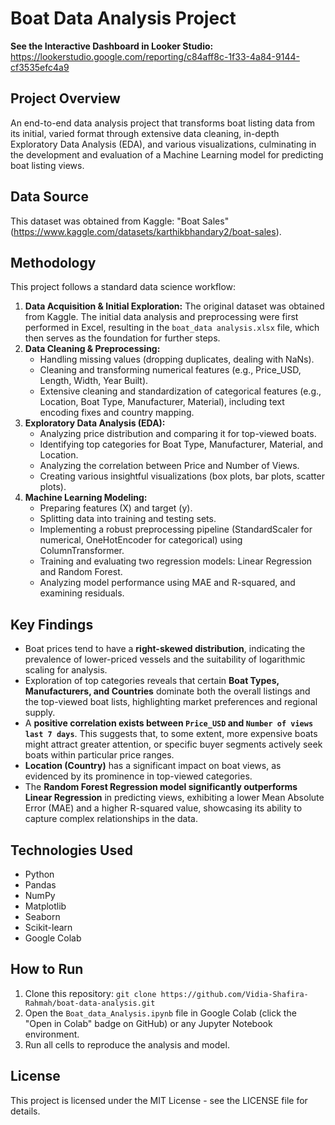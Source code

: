 # Boat Data Analysis Project

**See the Interactive Dashboard in Looker Studio:**
https://lookerstudio.google.com/reporting/c84aff8c-1f33-4a84-9144-cf3535efc4a9

## Project Overview
An end-to-end data analysis project that transforms boat listing data from its initial, varied format through extensive data cleaning, in-depth Exploratory Data Analysis (EDA), and various visualizations, culminating in the development and evaluation of a Machine Learning model for predicting boat listing views.

## Data Source
This dataset was obtained from Kaggle: "Boat Sales"
(https://www.kaggle.com/datasets/karthikbhandary2/boat-sales).

## Methodology
This project follows a standard data science workflow:
1.  **Data Acquisition & Initial Exploration:** The original dataset was obtained from Kaggle. The initial data analysis and preprocessing were first performed in Excel, resulting in the `boat_data analysis.xlsx` file, which then serves as the foundation for further steps.
2.  **Data Cleaning & Preprocessing:**
    * Handling missing values (dropping duplicates, dealing with NaNs).
    * Cleaning and transforming numerical features (e.g., Price_USD, Length, Width, Year Built).
    * Extensive cleaning and standardization of categorical features (e.g., Location, Boat Type, Manufacturer, Material), including text encoding fixes and country mapping.
3.  **Exploratory Data Analysis (EDA):**
    * Analyzing price distribution and comparing it for top-viewed boats.
    * Identifying top categories for Boat Type, Manufacturer, Material, and Location.
    * Analyzing the correlation between Price and Number of Views.
    * Creating various insightful visualizations (box plots, bar plots, scatter plots).
4.  **Machine Learning Modeling:**
    * Preparing features (X) and target (y).
    * Splitting data into training and testing sets.
    * Implementing a robust preprocessing pipeline (StandardScaler for numerical, OneHotEncoder for categorical) using ColumnTransformer.
    * Training and evaluating two regression models: Linear Regression and Random Forest.
    * Analyzing model performance using MAE and R-squared, and examining residuals.

## Key Findings
* Boat prices tend to have a **right-skewed distribution**, indicating the prevalence of lower-priced vessels and the suitability of logarithmic scaling for analysis.
* Exploration of top categories reveals that certain **Boat Types, Manufacturers, and Countries** dominate both the overall listings and the top-viewed boat lists, highlighting market preferences and regional supply.
* A **positive correlation exists between `Price_USD` and `Number of views last 7 days`**. This suggests that, to some extent, more expensive boats might attract greater attention, or specific buyer segments actively seek boats within particular price ranges.
* **Location (Country)** has a significant impact on boat views, as evidenced by its prominence in top-viewed categories.
* The **Random Forest Regression model significantly outperforms Linear Regression** in predicting views, exhibiting a lower Mean Absolute Error (MAE) and a higher R-squared value, showcasing its ability to capture complex relationships in the data.

## Technologies Used
* Python
* Pandas
* NumPy
* Matplotlib
* Seaborn
* Scikit-learn
* Google Colab

## How to Run
1.  Clone this repository: `git clone https://github.com/Vidia-Shafira-Rahmah/boat-data-analysis.git`
2.  Open the `Boat_data_Analysis.ipynb` file in Google Colab (click the "Open in Colab" badge on GitHub) or any Jupyter Notebook environment.
3.  Run all cells to reproduce the analysis and model.

## License
This project is licensed under the MIT License - see the LICENSE file for details.
